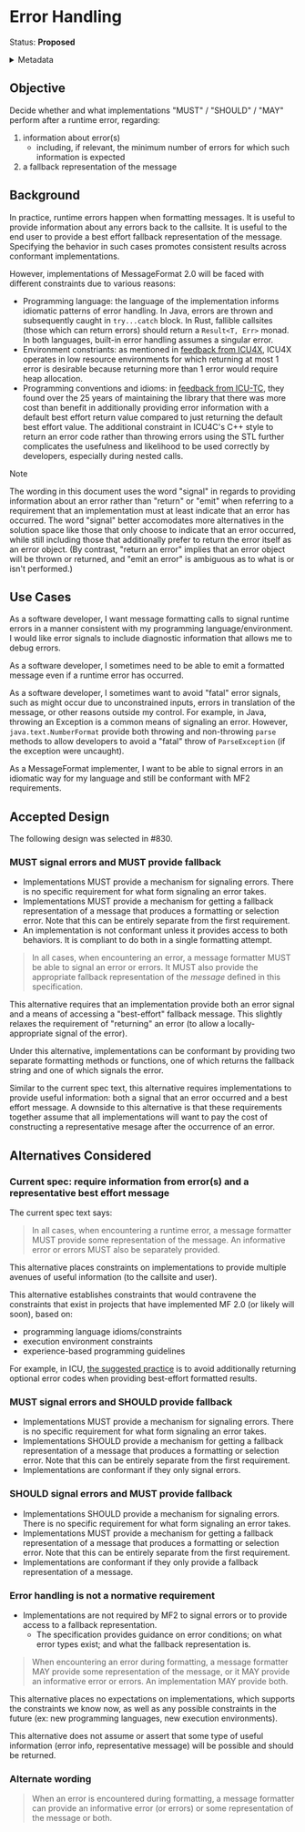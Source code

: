 # Error Handling

Status: **Proposed**

<details>
	<summary>Metadata</summary>
	<dl>
		<dt>Contributors</dt>
		<dd>@echeran</dd>
		<dt>First proposed</dt>
		<dd>2024-06-02</dd>
        <dt>Issues</dt>
		<dd><a href="https://github.com/unicode-org/message-format-wg/issues/782">#782</a></dd>
		<dt>Pull Requests</dt>
		<dd><a href="https://github.com/unicode-org/message-format-wg/pull/795">#795</a></dd>
	</dl>
</details>

## Objective

Decide whether and what implementations "MUST" / "SHOULD" / "MAY" perform after a runtime error, regarding:

1. information about error(s)
    - including, if relevant, the minimum number of errors for which such information is expected
1. a fallback representation of the message

## Background

In practice,
runtime errors happen when formatting messages.
It is useful to provide information about any errors back to the callsite.
It is useful to the end user to provide a best effort fallback representation of the message.
Specifying the behavior in such cases promotes consistent results across conformant implementations.

However, implementations of MessageFormat 2.0 will be faced with different constraints due to various reasons:

* Programming language: the language of the implementation informs idiomatic patterns of error handling.
In Java, errors are thrown and subsequently caught in `try...catch` block.
In Rust, fallible callsites (those which can return errors) should return a `Result<T, Err>` monad. 
In both languages, built-in error handling assumes a singular error.
* Environment constriants: as mentioned in [feedback from ICU4X](https://github.com/unicode-org/message-format-wg/issues/782#issuecomment-2103177417),
ICU4X operates in low resource environments for which returning at most 1 error is desirable
because returning more than 1 error would require heap allocation.
* Programming conventions and idioms: in [feedback from ICU-TC](https://docs.google.com/document/d/11yJUWedBIpmq-YNSqqDfgUxcREmlvV0NskYganXkQHA/edit#bookmark=id.lx4ls9eelh99),
they found over the 25 years of maintaining the library that there was more cost than benefit in additionally providing error information with a default best effort return value compared to just returning the default best effort value.
The additional constraint in ICU4C's C++ style to return an error code rather than throwing errors using the STL further complicates the usefulness and likelihood to be used correctly by developers, especially during nested calls.

> [!NOTE]
> The wording in this document uses the word "signal" in regards to providing
> information about an error rather than "return" or "emit" when referring to
> a requirement that an implementation must at least indicate that an error has
> occurred.
> The word "signal" better accomodates more alternatives in the solution space
> like those that only choose to indicate that an error occurred,
> while still including those that additionally prefer to return the error
> itself as an error object.
> (By contrast, "return an error" implies that an error object will be thrown or
> returned, and "emit an error" is ambiguous as to what is or isn't performed.)
## Use Cases

As a software developer, I want message formatting calls to signal runtime errors
in a manner consistent with my programming language/environment.
I would like error signals to include diagnostic information that allows me to debug errors.

As a software developer, I sometimes need to be able to emit a formatted message
even if a runtime error has occurred.

As a software developer, I sometimes want to avoid "fatal" error signals,
such as might occur due to unconstrained inputs,
errors in translation of the message,
or other reasons outside my control.
For example, in Java, throwing an Exception is a common means of signaling an error.
However, `java.text.NumberFormat` provide both throwing and non-throwing
`parse` methods to allow developers to avoid a "fatal" throw of `ParseException`
(if the exception were uncaught).

As a MessageFormat implementer, I want to be able to signal errors in an idiomatic way
for my language and still be conformant with MF2 requirements.

## Accepted Design

The following design was selected in #830.

### MUST signal errors and MUST provide fallback

* Implementations MUST provide a mechanism for signaling errors. There is no specific requirement for what form signaling an error takes.
* Implementations MUST provide a mechanism for getting a fallback representation of a message that produces a formatting or selection error. Note that this can be entirely separate from the first requirement.
* An implementation is not conformant unless it provides access to both behaviors. It is compliant to do both in a single formatting attempt.

> In all cases, when encountering an error,
> a message formatter MUST be able to signal an error or errors.
> It MUST also provide the appropriate fallback representation of the _message_ defined
> in this specification.

This alternative requires that an implementation provide both an error signal
and a means of accessing a "best-effort" fallback message.
This slightly relaxes the requirement of "returning" an error
(to allow a locally-appropriate signal of the error).

Under this alternative, implementations can be conformant by providing
two separate formatting methods or functions,
one of which returns the fallback string and one of which signals the error.

Similar to the current spec text,
this alternative requires implementations to provide useful information:
both a signal that an error occurred and a best effort message.
A downside to this alternative is that these requirements together assume that
all implementations will want to pay the cost of constructing a representative mesage
after the occurrence of an error.

## Alternatives Considered

### Current spec: require information from error(s) and a representative best effort message

The current spec text says:

> In all cases, when encountering a runtime error,
> a message formatter MUST provide some representation of the message.
> An informative error or errors MUST also be separately provided.

This alternative places constraints on implementations to provide multiple avenues of useful information (to the callsite and user).

This alternative establishes constraints that would contravene the constraints that exist in projects that have implemented MF 2.0 (or likely will soon), based on:
* programming language idioms/constraints
* execution environment constraints
* experience-based programming guidelines

For example, in ICU, 
[the suggested practice](https://docs.google.com/document/d/11yJUWedBIpmq-YNSqqDfgUxcREmlvV0NskYganXkQHA/edit#bookmark=id.lx4ls9eelh99)
is to avoid additionally returning optional error codes when providing best-effort formatted results.

### MUST signal errors and SHOULD provide fallback

* Implementations MUST provide a mechanism for signaling errors. There is no specific requirement for what form signaling an error takes.
* Implementations SHOULD provide a mechanism for getting a fallback representation of a message that produces a formatting or selection error. Note that this can be entirely separate from the first requirement.
* Implementations are conformant if they only signal errors.

###  SHOULD signal errors and MUST provide fallback

* Implementations SHOULD provide a mechanism for signaling errors. There is no specific requirement for what form signaling an error takes.
* Implementations MUST provide a mechanism for getting a fallback representation of a message that produces a formatting or selection error. Note that this can be entirely separate from the first requirement.
* Implementations are conformant if they only provide a fallback representation of a message.


### Error handling is not a normative requirement

* Implementations are not required by MF2 to signal errors or to provide access to a fallback representation.
    - The specification provides guidance on error conditions; on what error types exist; and what the fallback representation is.

> When encountering an error during formatting,
> a message formatter MAY provide some representation of the message,
> or it MAY provide an informative error or errors.
> An implementation MAY provide both.

This alternative places no expectations on implementations,
which supports the constraints we know now,
as well as any possible constraints in the future
(ex: new programming languages, new execution environments).

This alternative does not assume or assert that some type of useful information
(error info, representative message)
will be possible and should be returned.

### Alternate wording

> When an error is encountered during formatting,
> a message formatter can provide an informative error (or errors)
> or some representation of the message or both.